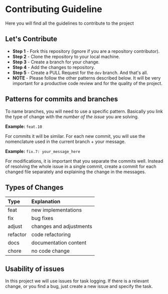 # Contributing Guideline

Here you will find all the guidelines to contribute to the project

## Let's Contribute
- **Step 1** - Fork this repository (ignore if you are a repository contributor).
- **Step 2** - Clone the repository to your local machine.
- **Step 3** - Create a branch for your change.
- **Step 4** - Add the changes to repository.
- **Step 5** - Create a PULL Request for the `dev` branch. And that's all.
- **NOTE** - Please follow the other patterns described below. It will be very important for a productive code review and for the quality of the project.

## Patterns for commits and branches
To name branches, you will need to use a specific pattern. Basically you link the type of change with the _number of the issue_ you are solving.

**Example:** `feat.10`

For commits it will be similar. For each new commit, you will use the nomenclature used in the current branch + your message.

**Example:** `fix.7: your_message_here`

For modifications, it is important that you separate the commits well. Instead of resolving the whole issue in a single commit, create a commit for each changed file separately and explaining the change in the messages.

## Types of Changes

| Type | Explanation |
| :-------- | :-------- |
| feat | new implementations |
| fix | bug fixes |
| adjust | changes and adjustments |
| refactor | code refactoring |
| docs | documentation content |
| chore | no code change |

## Usability of issues
In this project we will use issues for task logging. If there is a relevant change, or you find a bug, just create a new issue and specify the task.